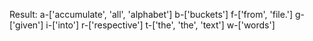 Result:
a-['accumulate', 'all', 'alphabet']
b-['buckets']
f-['from', 'file.']
g-['given']
i-['into']
r-['respective']
t-['the', 'the', 'text']
w-['words']